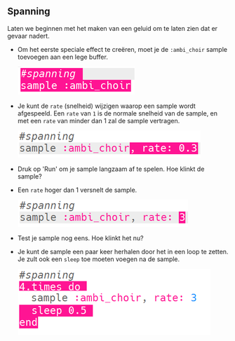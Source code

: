## Spanning

Laten we beginnen met het maken van een geluid om te laten zien dat er gevaar nadert.

+ Om het eerste speciale effect te creëren, moet je de `:ambi_choir` sample toevoegen aan een lege buffer.
    
    ![schermafbeelding](images/effects-suspense-sample.png)

+ Je kunt de `rate` (snelheid) wijzigen waarop een sample wordt afgespeeld. Een `rate` van `1` is de normale snelheid van de sample, en met een `rate` van minder dan 1 zal de sample vertragen.
    
    ![schermafbeelding](images/effects-suspense-rate-low.png)

+ Druk op 'Run' om je sample langzaam af te spelen. Hoe klinkt de sample?

+ Een `rate` hoger dan 1 versnelt de sample.
    
    ![schermafbeelding](images/effects-suspense-rate-high.png)

+ Test je sample nog eens. Hoe klinkt het nu?

+ Je kunt de sample een paar keer herhalen door het in een loop te zetten. Je zult ook een `sleep` toe moeten voegen na de sample.
    
    ![schermafbeelding](images/effects-suspense-repeat.png)